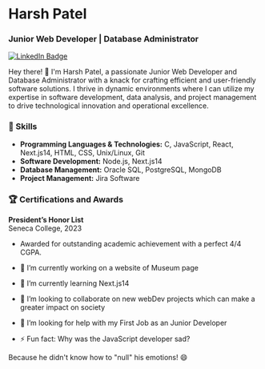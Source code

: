 
# Harsh Patel
### Junior Web Developer | Database Administrator
[![LinkedIn Badge](https://img.shields.io/badge/LinkedIn-Harsh%20Patel-blue)](https://www.linkedin.com/in/harsh-patel-48a432260/)

Hey there! 👋 I'm Harsh Patel, a passionate Junior Web Developer and Database Administrator with a knack for crafting efficient and user-friendly software solutions. I thrive in dynamic environments where I can utilize my expertise in software development, data analysis, and project management to drive technological innovation and operational excellence.

### 🚀 Skills
- **Programming Languages & Technologies:** C, JavaScript, React, Next.js14, HTML, CSS, Unix/Linux, Git
- **Software Development:** Node.js, Next.js14
- **Database Management:** Oracle SQL, PostgreSQL, MongoDB
- **Project Management:** Jira Software

### 🏆 Certifications and Awards
**President’s Honor List**  
Seneca College, 2023  
- Awarded for outstanding academic achievement with a perfect 4/4 CGPA.

- 🔭 I’m currently working on a website of Museum page 
- 🌱 I’m currently learning Next.js14
- 👯 I’m looking to collaborate on new webDev projects which can make a greater impact on society
- 🤔 I’m looking for help with my First Job as an Junior Developer

- ⚡ Fun fact: Why was the JavaScript developer sad?

Because he didn't know how to "null" his emotions! 😄

